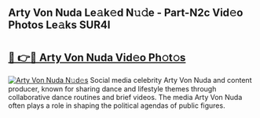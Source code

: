 ## Arty Von Nuda Le𝚊k𝚎d N𝚞𝚍e - Part-N2c Vid𝚎o Photos Le𝚊ks SUR4I

# <h2><a href="http://fbg3e6f.evod.top/?m=Arty+Von+Nuda">🔗 👉🔴 Arty Von Nuda Vid𝚎o Ph𝚘t𝚘s</a></h2>

[![Arty Von Nuda N𝚞d𝚎s](https://i.imgur.com/8V9OHl7.gif)](http://fbg3e6f.evod.top/?m=Arty+Von+Nuda)
Social media celebrity Arty Von Nuda and content producer, known for sharing dance and lifestyle themes through collaborative dance routines and brief videos. The media Arty Von Nuda often plays a role in shaping the political agendas of public figures. 
